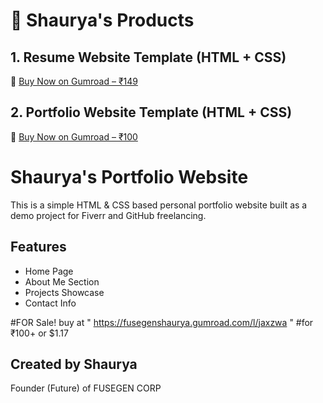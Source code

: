 # 🚀 Shaurya's Products

## 1. Resume Website Template (HTML + CSS)
🔗 [Buy Now on Gumroad – ₹149](https://fusegenshaurya.gumroad.com/l/hzbibm)

## 2. Portfolio Website Template (HTML + CSS)
🔗 [Buy Now on Gumroad – ₹100](https://fusegenshaurya.gumroad.com/l/jaxzwa)

# Shaurya's Portfolio Website

This is a simple HTML & CSS based personal portfolio website built as a demo project for Fiverr and GitHub freelancing.

## Features
- Home Page
- About Me Section
- Projects Showcase
- Contact Info

#FOR Sale! buy at " https://fusegenshaurya.gumroad.com/l/jaxzwa "
#for ₹100+ or $1.17
## Created by Shaurya
Founder (Future) of FUSEGEN CORP
